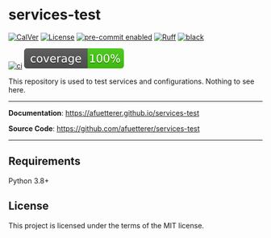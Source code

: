 # services-test

[![CalVer][calver-badge]][calver]
[![License][license-badge]][license]
[![pre-commit enabled][pre-commit-badge]][pre-commit]
[![Ruff][ruff-badge]][ruff]
[![black][black-badge]][black]

[![ci][ci-badge]][ci]
[![Coverage][coverage-badge]][coverage]

This repository is used to test services and configurations. Nothing to see here.

---

**Documentation**: <https://afuetterer.github.io/services-test>

**Source Code**: <https://github.com/afuetterer/services-test>

---

## Requirements

Python 3.8+

## License

This project is licensed under the terms of the MIT license.

<!-- Markdown links -->

[ci]: https://github.com/afuetterer/services-test/actions/workflows/ci.yml
[ci-badge]: https://github.com/afuetterer/services-test/actions/workflows/ci.yml/badge.svg
[coverage]: https://github.com/afuetterer/services-test/actions/workflows/ci.yml
[coverage-badge]: docs/img/coverage.svg
[docs]: https://afuetterer.github.io/services-test
[license]: https://opensource.org/licenses/MIT
[license-badge]: https://img.shields.io/github/license/afuetterer/services-test
[black]: https://github.com/psf/black
[black-badge]: https://img.shields.io/badge/code%20style-black-000000.svg
[calver]: http://calver.org/
[calver-badge]: https://img.shields.io/badge/calver-YYYY.MM.DD-22bfda.svg
[pre-commit]: https://pre-commit.com/
[pre-commit-badge]: https://img.shields.io/badge/pre--commit-enabled-brightgreen?logo=pre-commit&logoColor=white
[ruff]: https://github.com/charliermarsh/ruff
[ruff-badge]: https://img.shields.io/endpoint?url=https://raw.githubusercontent.com/charliermarsh/ruff/main/assets/badge/v1.json
